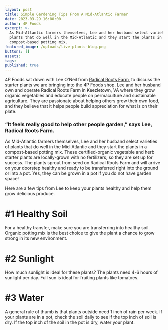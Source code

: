 ```yaml
---
layout: post
title: Simple Gardening Tips From A Mid-Atlantic Farmer
date: 2023-03-29 16:00:00
author: 4P Foods
excerpt: >-
  As Mid-Atlantic farmers themselves, Lee and her husband select varieties of
  plants that do well in the Mid-Atlantic and they start the plants in a
  compost-based potting mix.
featured_image: /uploads/live-plants-blog.png
buttons: []
assets:
tags:
published: true
---
```

4P Foods sat down with Lee O’Neil from [Radical Roots Farm](https://4pfoods.com/farmers/radical-roots-community-farm/), to discuss the starter plants we are bringing into the 4P Foods shop. Lee and her husband own and operate Radical Roots Farm in Keezletown, VA where they grow organic vegetables and educate people on permaculture and sustainable agriculture. They are passionate about helping others grow their own food, and they believe that it helps people build appreciation for what is on their plate.

### **“It feels really good to help other people garden,” says Lee, Radical Roots Farm.**

As Mid-Atlantic farmers themselves, Lee and her husband select varieties of plants that do well in the Mid-Atlantic and they start the plants in a compost-based potting mix. These certified-organic vegetable and herb starter plants are locally-grown with no fertilizers, so they are set up for success. The plants sprout from seed on Radical Roots Farm and will arrive on your doorstep healthy and ready to be transferred right into the ground or into a pot. Yes, they can be grown in a pot if you do not have garden space!&nbsp;

Here are a few tips from Lee to keep your plants healthy and help them grow delicious produce.

# **\#1 Healthy Soil**

For a healthy transfer, make sure you are transferring into healthy soil. Organic potting mix is the best choice to give the plant a chance to grow strong in its new environment.

# **\#2 Sunlight**

How much sunlight is ideal for these plants? The plants need 4-6 hours of sunlight per day. Full sun is ideal for fruiting plants like tomatoes.

# **\#3 Water**

A general rule of thumb is that plants outside need 1 inch of rain per week. If your plants are in a pot, check the soil daily to see if the top inch of soil is dry. If the top inch of the soil in the pot is dry, water your plant.